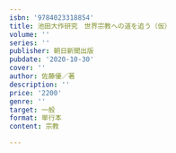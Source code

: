 ```yaml
---
isbn: '9784023318854'
title: 池田大作研究　世界宗教への道を追う（仮）
volume: ''
series: ''
publisher: 朝日新聞出版
pubdate: '2020-10-30'
cover: ''
author: 佐藤優／著
description: ''
price: '2200'
genre: ''
target: 一般
format: 単行本
content: 宗教

---
```

